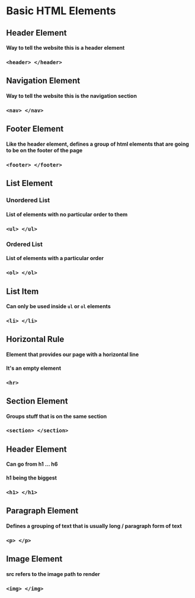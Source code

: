 # Basic HTML Elements

## Header Element

#### Way to tell the website this is a header element

### `<header> </header>`

## Navigation Element

#### Way to tell the website this is the navigation section

### `<nav> </nav>`

## Footer Element

#### Like the header element, defines a group of html elements that are going to be on the footer of the page

### `<footer> </footer>`

## List Element

### Unordered List

#### List of elements with no particular order to them

### `<ul> </ul>`

### Ordered List

#### List of elements with a particular order

### `<ol> </ol>`

## List Item

#### Can only be used inside `ul` or `ol` elements

### `<li> </li>`

## Horizontal Rule

#### Element that provides our page with a horizontal line

#### It's an empty element

### `<hr>`

## Section Element

#### Groups stuff that is on the same section

### `<section> </section>`

## Header Element

#### Can go from h1 ... h6

#### h1 being the biggest

### `<h1> </h1>`

## Paragraph Element

#### Defines a grouping of text that is usually long / paragraph form of text

### `<p> </p>`

## Image Element

#### src refers to the image path to render

### `<img> </img>`
